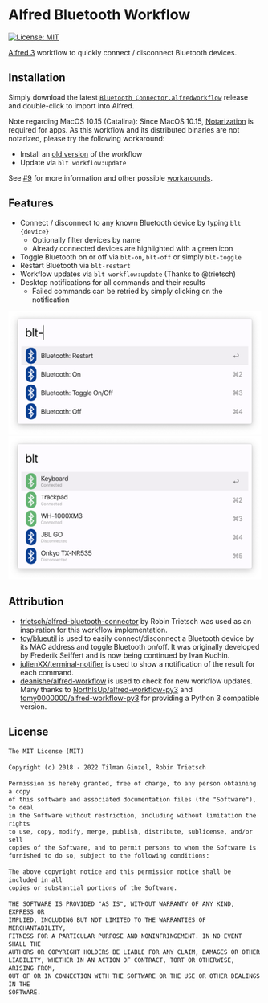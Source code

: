 # Alfred Bluetooth Workflow

[![License: MIT](https://img.shields.io/badge/License-MIT-green.svg)](https://opensource.org/licenses/MIT)

[Alfred 3](https://www.alfredapp.com/) workflow to quickly connect / disconnect Bluetooth devices.

## Installation

Simply download the latest [`Bluetooth Connector.alfredworkflow`](https://github.com/tilmanginzel/alfred-bluetooth-workflow/releases)
 release and double-click to import into Alfred. 

Note regarding MacOS 10.15 (Catalina): Since MacOS 10.15, [Notarization](https://developer.apple.com/documentation/security/notarizing_your_app_before_distribution) is required for apps.
As this workflow and its distributed binaries are not notarized, please try the following workaround:

- Install an [old version](https://github.com/tilmanginzel/alfred-bluetooth-workflow/releases/download/v0.4.0/Bluetooth.Connector.alfredworkflow) of the workflow
- Update via `blt workflow:update`

See [#9](https://github.com/tilmanginzel/alfred-bluetooth-workflow/issues/9) for more information and other possible [workarounds](https://github.com/tilmanginzel/alfred-bluetooth-workflow/issues/9#issuecomment-539647706).

## Features

* Connect / disconnect to any known Bluetooth device by typing `blt {device}`
  * Optionally filter devices by name
  * Already connected devices are highlighted with a green icon
* Toggle Bluetooth on or off via `blt-on`, `blt-off` or simply `blt-toggle`
* Restart Bluetooth via `blt-restart`
* Workflow updates via `blt workflow:update` (Thanks to @trietsch)
* Desktop notifications for all commands and their results
  * Failed commands can be retried by simply clicking on the notification

<img src="./preview1.png" width="600" alt="Preview: Alfred Bluetooth Workflow" />
<img src="./preview2.png" width="600" alt="Preview: Alfred Bluetooth Workflow" />

## Attribution

* [trietsch/alfred-bluetooth-connector](https://github.com/trietsch/alfred-bluetooth-connector) by Robin Trietsch was used as an inspiration for this workflow implementation.
* [toy/blueutil](https://github.com/toy/blueutil) is used to easily connect/disconnect a Bluetooth device by its MAC address and toggle Bluetooth on/off. It was originally developed by Frederik Seiffert and is now being continued by Ivan Kuchin.
* [julienXX/terminal-notifier](https://github.com/julienXX/terminal-notifier) is used to show a notification of the result for each command.
* [deanishe/alfred-workflow](https://github.com/deanishe/alfred-workflow) is used to check for new workflow updates. Many thanks to [NorthIsUp/alfred-workflow-py3](https://github.com/NorthIsUp/alfred-workflow-py3) and [tomy0000000/alfred-workflow-py3](https://github.com/tomy0000000/alfred-workflow-py3) for providing a Python 3 compatible version.

## License

```
The MIT License (MIT)

Copyright (c) 2018 - 2022 Tilman Ginzel, Robin Trietsch

Permission is hereby granted, free of charge, to any person obtaining a copy
of this software and associated documentation files (the "Software"), to deal
in the Software without restriction, including without limitation the rights
to use, copy, modify, merge, publish, distribute, sublicense, and/or sell
copies of the Software, and to permit persons to whom the Software is
furnished to do so, subject to the following conditions:

The above copyright notice and this permission notice shall be included in all
copies or substantial portions of the Software.

THE SOFTWARE IS PROVIDED "AS IS", WITHOUT WARRANTY OF ANY KIND, EXPRESS OR
IMPLIED, INCLUDING BUT NOT LIMITED TO THE WARRANTIES OF MERCHANTABILITY,
FITNESS FOR A PARTICULAR PURPOSE AND NONINFRINGEMENT. IN NO EVENT SHALL THE
AUTHORS OR COPYRIGHT HOLDERS BE LIABLE FOR ANY CLAIM, DAMAGES OR OTHER
LIABILITY, WHETHER IN AN ACTION OF CONTRACT, TORT OR OTHERWISE, ARISING FROM,
OUT OF OR IN CONNECTION WITH THE SOFTWARE OR THE USE OR OTHER DEALINGS IN THE
SOFTWARE.
```
